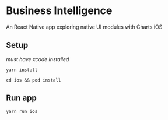 # Business Intelligence

An React Native app exploring native UI modules with Charts iOS

## Setup

_must have xcode installed_

`yarn install`

`cd ios && pod install`

## Run app

`yarn run ios`
